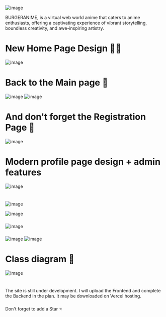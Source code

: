 ![image](https://github.com/amadich/BURGERANIME/assets/74735976/6037fbdf-989d-495b-965d-a26450f8e86f)

BURGERANIME,  is a virtual web world anime that caters to anime enthusiasts, offering a captivating experience of vibrant storytelling, boundless creativity, and awe-inspiring artistry.

# New Home Page Design 🐱‍👤

![image](https://github.com/amadich/BURGERANIME/assets/74735976/7d8b97b6-7fe4-480c-9c50-98252b640366)

# Back to the Main page 🙈
![image](https://github.com/amadich/BURGERANIME/assets/74735976/8df26769-c7f1-4e54-afe0-c3a06e68646c)
![image](https://github.com/amadich/BURGERANIME/assets/74735976/8b52246d-83d8-42d2-bbbc-42e1f96b7cd4)


# And don't forget the Registration Page 🙊
![image](https://github.com/amadich/BURGERANIME/assets/74735976/0950265c-c467-4178-8df9-38d403afeb0c)

# Modern profile page design + admin features
![image](https://github.com/amadich/BURGERANIME/assets/74735976/ed54de89-9612-408f-bc5a-6b850ae5c182)

#
![image](https://github.com/amadich/BURGERANIME/assets/74735976/9007a148-6d9f-41a6-b0d9-b47aaf560cc9)

![image](https://github.com/amadich/BURGERANIME/assets/74735976/00cd8928-9719-40f4-a41d-5e9a485741cc)


###

![image](https://github.com/amadich/BURGERANIME/assets/74735976/1ac8e2a7-41d4-412d-9500-d48c7dbe49ab)
###
![image](https://github.com/amadich/BURGERANIME/assets/74735976/338c199e-0e72-4c9c-b0e5-13578ea50a44)
![image](https://github.com/amadich/BURGERANIME/assets/74735976/b3729464-fc5e-431f-a032-9e41e0e7e358)


# Class diagram 🐳
![image](https://github.com/amadich/BURGERANIME/assets/74735976/cc8a56aa-4dfe-4d69-9d82-2c856a2bb7d8)


###
#
The site is still under development. I will upload the Frontend and complete the Backend in the plan. It may be downloaded on Vercel hosting.
###
Don't forget to add a Star ⭐
